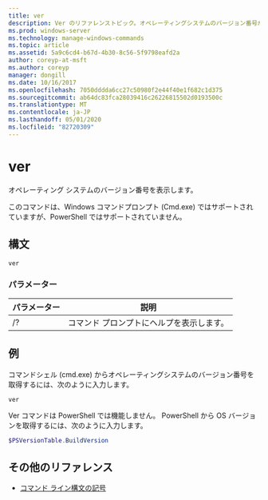 ```yaml
---
title: ver
description: Ver のリファレンストピック。オペレーティングシステムのバージョン番号が表示されます。
ms.prod: windows-server
ms.technology: manage-windows-commands
ms.topic: article
ms.assetid: 5a9c6cd4-b67d-4b30-8c56-5f9798eafd2a
author: coreyp-at-msft
ms.author: coreyp
manager: dongill
ms.date: 10/16/2017
ms.openlocfilehash: 7050dddda6cc27c50980f2e44f40e1f682c1d375
ms.sourcegitcommit: ab64dc83fca28039416c26226815502d0193500c
ms.translationtype: MT
ms.contentlocale: ja-JP
ms.lasthandoff: 05/01/2020
ms.locfileid: "82720309"
---
```

# <a name="ver"></a>ver



オペレーティング システムのバージョン番号を表示します。

このコマンドは、Windows コマンドプロンプト (Cmd.exe) ではサポートされていますが、PowerShell ではサポートされていません。



## <a name="syntax"></a>構文

```
ver
```

### <a name="parameters"></a>パラメーター

|パラメーター|説明|
|---------|-----------|
|/?|コマンド プロンプトにヘルプを表示します。|

## <a name="examples"></a>例

コマンドシェル (cmd.exe) からオペレーティングシステムのバージョン番号を取得するには、次のように入力します。

```
ver
```

Ver コマンドは PowerShell では機能しません。 PowerShell から OS バージョンを取得するには、次のように入力します。

```powershell
$PSVersionTable.BuildVersion
````


## <a name="additional-references"></a>その他のリファレンス

- [コマンド ライン構文の記号](command-line-syntax-key.md)
